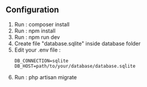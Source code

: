 ## Configuration

1. Run : composer install
2. Run : npm install
3. Run : npm run dev
4. Create file "database.sqlite" inside database folder
5. Edit your .env file : 
    ````
    DB_CONNECTION=sqlite
    DB_HOST=path/to/your/database/database.sqlite
6. Run : php artisan migrate
